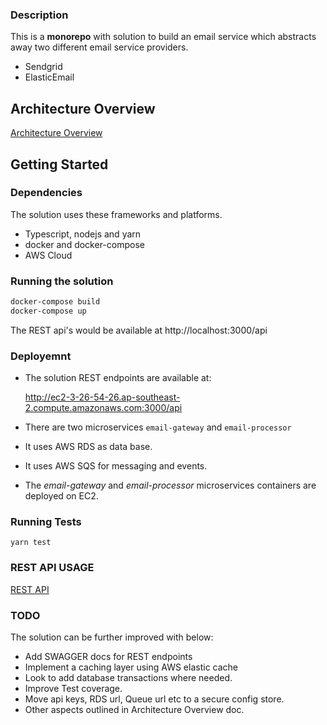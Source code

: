 ### Description

This is a **monorepo** with solution to build an email service which abstracts away two different email service providers. 
* Sendgrid
* ElasticEmail
  
## Architecture Overview
[Architecture Overview](ARCHITECTURE.md)
  
## Getting Started

### Dependencies
The solution uses these frameworks and platforms.

* Typescript, nodejs and yarn
* docker and docker-compose
* AWS Cloud
### Running the solution
```sh
docker-compose build
docker-compose up
```

The REST api's would be available at http://localhost:3000/api

### Deployemnt

* The solution REST endpoints are available at:

   http://ec2-3-26-54-26.ap-southeast-2.compute.amazonaws.com:3000/api

* There are two microservices `email-gateway` and `email-processor`
* It uses AWS RDS as data base.
* It uses AWS SQS for messaging and events.
* The *email-gateway* and *email-processor* microservices containers are deployed on EC2.

### Running Tests

```
yarn test
```


### REST API USAGE
[REST API](RESTAPI.md)
### TODO

The solution can be further improved with below:

* Add SWAGGER docs for REST endpoints
* Implement a caching layer using AWS elastic cache
* Look to add database transactions where needed. 
* Improve Test coverage. 
* Move api keys, RDS url, Queue url etc to a secure config store. 
* Other aspects outlined in Architecture Overview doc.
  




  
